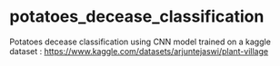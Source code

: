 # potatoes_decease_classification
 Potatoes decease classification using CNN model trained on a kaggle dataset : https://www.kaggle.com/datasets/arjuntejaswi/plant-village
 
